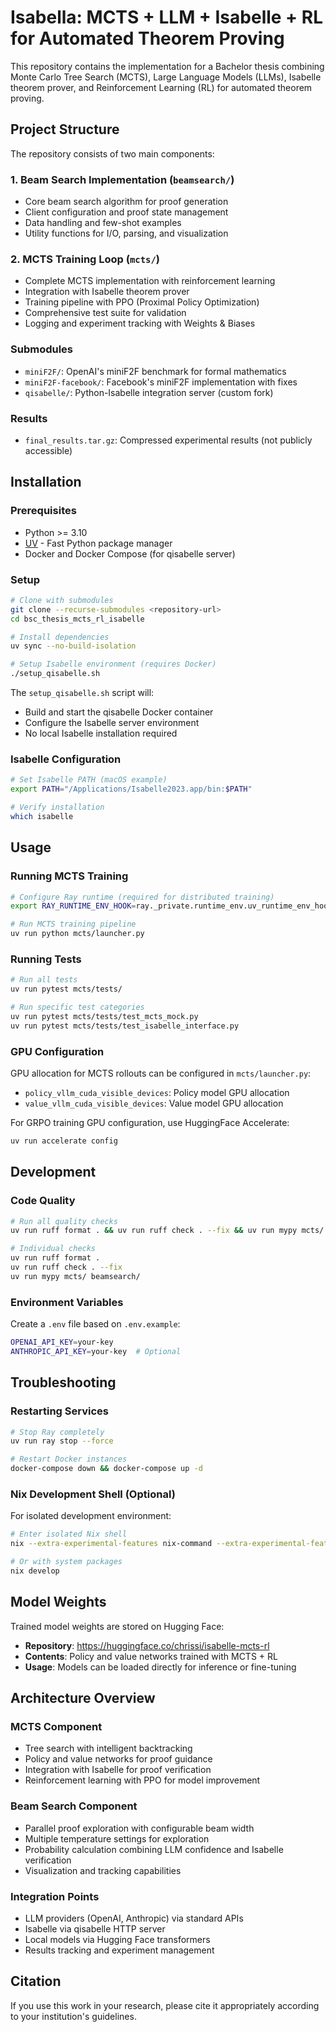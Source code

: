 # Isabella: MCTS + LLM + Isabelle + RL for Automated Theorem Proving

This repository contains the implementation for a Bachelor thesis combining Monte Carlo Tree Search (MCTS), Large Language Models (LLMs), Isabelle theorem prover, and Reinforcement Learning (RL) for automated theorem proving.

## Project Structure

The repository consists of two main components:

### 1. Beam Search Implementation (`beamsearch/`)
- Core beam search algorithm for proof generation
- Client configuration and proof state management
- Data handling and few-shot examples
- Utility functions for I/O, parsing, and visualization

### 2. MCTS Training Loop (`mcts/`)
- Complete MCTS implementation with reinforcement learning
- Integration with Isabelle theorem prover
- Training pipeline with PPO (Proximal Policy Optimization)
- Comprehensive test suite for validation
- Logging and experiment tracking with Weights & Biases

### Submodules
- `miniF2F/`: OpenAI's miniF2F benchmark for formal mathematics
- `miniF2F-facebook/`: Facebook's miniF2F implementation with fixes
- `qisabelle/`: Python-Isabelle integration server (custom fork)

### Results
- `final_results.tar.gz`: Compressed experimental results (not publicly accessible)

## Installation

### Prerequisites
- Python >= 3.10
- [UV](https://docs.astral.sh/uv/) - Fast Python package manager
- Docker and Docker Compose (for qisabelle server)

### Setup

```bash
# Clone with submodules
git clone --recurse-submodules <repository-url>
cd bsc_thesis_mcts_rl_isabelle

# Install dependencies
uv sync --no-build-isolation

# Setup Isabelle environment (requires Docker)
./setup_qisabelle.sh
```

The `setup_qisabelle.sh` script will:
- Build and start the qisabelle Docker container
- Configure the Isabelle server environment
- No local Isabelle installation required

### Isabelle Configuration

```bash
# Set Isabelle PATH (macOS example)
export PATH="/Applications/Isabelle2023.app/bin:$PATH"

# Verify installation
which isabelle
```

## Usage

### Running MCTS Training

```bash
# Configure Ray runtime (required for distributed training)
export RAY_RUNTIME_ENV_HOOK=ray._private.runtime_env.uv_runtime_env_hook.hook

# Run MCTS training pipeline
uv run python mcts/launcher.py
```

### Running Tests

```bash
# Run all tests
uv run pytest mcts/tests/

# Run specific test categories
uv run pytest mcts/tests/test_mcts_mock.py
uv run pytest mcts/tests/test_isabelle_interface.py
```

### GPU Configuration

GPU allocation for MCTS rollouts can be configured in `mcts/launcher.py`:
- `policy_vllm_cuda_visible_devices`: Policy model GPU allocation
- `value_vllm_cuda_visible_devices`: Value model GPU allocation

For GRPO training GPU configuration, use HuggingFace Accelerate:
```bash
uv run accelerate config
```

## Development

### Code Quality

```bash
# Run all quality checks
uv run ruff format . && uv run ruff check . --fix && uv run mypy mcts/ beamsearch/

# Individual checks
uv run ruff format .
uv run ruff check . --fix
uv run mypy mcts/ beamsearch/
```

### Environment Variables

Create a `.env` file based on `.env.example`:
```bash
OPENAI_API_KEY=your-key
ANTHROPIC_API_KEY=your-key  # Optional
```

## Troubleshooting

### Restarting Services
```bash
# Stop Ray completely
uv run ray stop --force

# Restart Docker instances
docker-compose down && docker-compose up -d
```

### Nix Development Shell (Optional)

For isolated development environment:
```bash
# Enter isolated Nix shell
nix --extra-experimental-features nix-command --extra-experimental-features flakes develop --ignore-env

# Or with system packages
nix develop
```

## Model Weights

Trained model weights are stored on Hugging Face:
- **Repository**: https://huggingface.co/chrissi/isabelle-mcts-rl
- **Contents**: Policy and value networks trained with MCTS + RL
- **Usage**: Models can be loaded directly for inference or fine-tuning

## Architecture Overview

### MCTS Component
- Tree search with intelligent backtracking
- Policy and value networks for proof guidance
- Integration with Isabelle for proof verification
- Reinforcement learning with PPO for model improvement

### Beam Search Component
- Parallel proof exploration with configurable beam width
- Multiple temperature settings for exploration
- Probability calculation combining LLM confidence and Isabelle verification
- Visualization and tracking capabilities

### Integration Points
- LLM providers (OpenAI, Anthropic) via standard APIs
- Isabelle via qisabelle HTTP server
- Local models via Hugging Face transformers
- Results tracking and experiment management

## Citation

If you use this work in your research, please cite it appropriately according to your institution's guidelines.